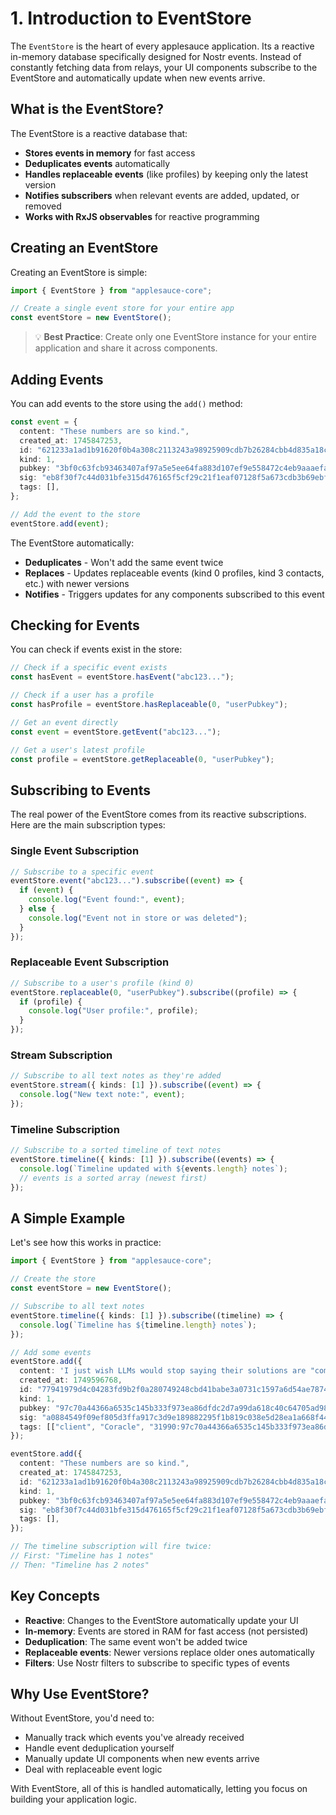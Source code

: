 # 1. Introduction to EventStore

The `EventStore` is the heart of every applesauce application. Its a reactive in-memory database specifically designed for Nostr events. Instead of constantly fetching data from relays, your UI components subscribe to the EventStore and automatically update when new events arrive.

## What is the EventStore?

The EventStore is a reactive database that:

- **Stores events in memory** for fast access
- **Deduplicates events** automatically
- **Handles replaceable events** (like profiles) by keeping only the latest version
- **Notifies subscribers** when relevant events are added, updated, or removed
- **Works with RxJS observables** for reactive programming

## Creating an EventStore

Creating an EventStore is simple:

```typescript
import { EventStore } from "applesauce-core";

// Create a single event store for your entire app
const eventStore = new EventStore();
```

> 💡 **Best Practice**: Create only one EventStore instance for your entire application and share it across components.

## Adding Events

You can add events to the store using the `add()` method:

```typescript
const event = {
  content: "These numbers are so kind.",
  created_at: 1745847253,
  id: "621233a1ad1b91620f0b4a308c2113243a98925909cdb7b26284cbb4d835a18c",
  kind: 1,
  pubkey: "3bf0c63fcb93463407af97a5e5ee64fa883d107ef9e558472c4eb9aaaefa459d",
  sig: "eb8f30f7c44d031bfe315d476165f5cf29c21f1eaf07128f5a673cdb3b69ebf7902dacc06987f8d764b17225aefecdbc91992165e03372e40f57639a41203a1c",
  tags: [],
};

// Add the event to the store
eventStore.add(event);
```

The EventStore automatically:

- **Deduplicates** - Won't add the same event twice
- **Replaces** - Updates replaceable events (kind 0 profiles, kind 3 contacts, etc.) with newer versions
- **Notifies** - Triggers updates for any components subscribed to this event

## Checking for Events

You can check if events exist in the store:

```typescript
// Check if a specific event exists
const hasEvent = eventStore.hasEvent("abc123...");

// Check if a user has a profile
const hasProfile = eventStore.hasReplaceable(0, "userPubkey");

// Get an event directly
const event = eventStore.getEvent("abc123...");

// Get a user's latest profile
const profile = eventStore.getReplaceable(0, "userPubkey");
```

## Subscribing to Events

The real power of the EventStore comes from its reactive subscriptions. Here are the main subscription types:

### Single Event Subscription

```typescript
// Subscribe to a specific event
eventStore.event("abc123...").subscribe((event) => {
  if (event) {
    console.log("Event found:", event);
  } else {
    console.log("Event not in store or was deleted");
  }
});
```

### Replaceable Event Subscription

```typescript
// Subscribe to a user's profile (kind 0)
eventStore.replaceable(0, "userPubkey").subscribe((profile) => {
  if (profile) {
    console.log("User profile:", profile);
  }
});
```

### Stream Subscription

```typescript
// Subscribe to all text notes as they're added
eventStore.stream({ kinds: [1] }).subscribe((event) => {
  console.log("New text note:", event);
});
```

### Timeline Subscription

```typescript
// Subscribe to a sorted timeline of text notes
eventStore.timeline({ kinds: [1] }).subscribe((events) => {
  console.log(`Timeline updated with ${events.length} notes`);
  // events is a sorted array (newest first)
});
```

## A Simple Example

Let's see how this works in practice:

```typescript
import { EventStore } from "applesauce-core";

// Create the store
const eventStore = new EventStore();

// Subscribe to all text notes
eventStore.timeline({ kinds: [1] }).subscribe((timeline) => {
  console.log(`Timeline has ${timeline.length} notes`);
});

// Add some events
eventStore.add({
  content: 'I just wish LLMs would stop saying their solutions are "comprehensive" or "powerful"',
  created_at: 1749596768,
  id: "77941979d4c04283fd9b2f0a280749248cbd41babe3a0731c1597a6d54ae7874",
  kind: 1,
  pubkey: "97c70a44366a6535c145b333f973ea86dfdc2d7a99da618c40c64705ad98e322",
  sig: "a0884549f09ef805d3ffa917c3d9e189882295f1b819c038e5d28ea1a668f4455f66ada40749dbdb6dfd48c323f507889330a2a4742b0cb66d8997afb31ff47e",
  tags: [["client", "Coracle", "31990:97c70a44366a6535c145b333f973ea86dfdc2d7a99da618c40c64705ad98e322:1685968093690"]],
});

eventStore.add({
  content: "These numbers are so kind.",
  created_at: 1745847253,
  id: "621233a1ad1b91620f0b4a308c2113243a98925909cdb7b26284cbb4d835a18c",
  kind: 1,
  pubkey: "3bf0c63fcb93463407af97a5e5ee64fa883d107ef9e558472c4eb9aaaefa459d",
  sig: "eb8f30f7c44d031bfe315d476165f5cf29c21f1eaf07128f5a673cdb3b69ebf7902dacc06987f8d764b17225aefecdbc91992165e03372e40f57639a41203a1c",
  tags: [],
});

// The timeline subscription will fire twice:
// First: "Timeline has 1 notes"
// Then: "Timeline has 2 notes"
```

## Key Concepts

- **Reactive**: Changes to the EventStore automatically update your UI
- **In-memory**: Events are stored in RAM for fast access (not persisted)
- **Deduplication**: The same event won't be added twice
- **Replaceable events**: Newer versions replace older ones automatically
- **Filters**: Use Nostr filters to subscribe to specific types of events

## Why Use EventStore?

Without EventStore, you'd need to:

- Manually track which events you've already received
- Handle event deduplication yourself
- Manually update UI components when new events arrive
- Deal with replaceable event logic

With EventStore, all of this is handled automatically, letting you focus on building your application logic.
